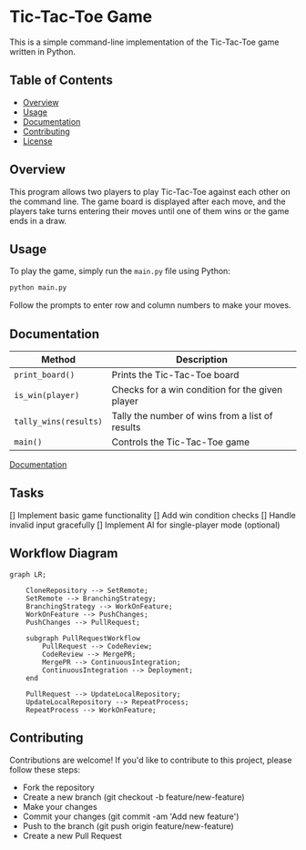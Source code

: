 # Tic-Tac-Toe Game

This is a simple command-line implementation of the Tic-Tac-Toe game written in Python.

## Table of Contents

- [Overview](#overview)
- [Usage](#usage)
- [Documentation](#documentation)
- [Contributing](#contributing)
- [License](#license)

## Overview

This program allows two players to play Tic-Tac-Toe against each other on the command line. The game board is displayed after each move, and the players take turns entering their moves until one of them wins or the game ends in a draw.

## Usage

To play the game, simply run the `main.py` file using Python:

```bash
python main.py
```

Follow the prompts to enter row and column numbers to make your moves.

## Documentation

| Method                | Description                                     |
| --------------------- | ----------------------------------------------- |
| `print_board()`       | Prints the Tic-Tac-Toe board                    |
| `is_win(player)`      | Checks for a win condition for the given player |
| `tally_wins(results)` | Tally the number of wins from a list of results |
| `main()`              | Controls the Tic-Tac-Toe game                   |

[Documentation](https://robbozinoz.github.io/tic_tac_toe_docs/)

## Tasks

[] Implement basic game functionality
[] Add win condition checks
[] Handle invalid input gracefully
[] Implement AI for single-player mode (optional)

## Workflow Diagram

```mermaid
graph LR;

    CloneRepository --> SetRemote;
    SetRemote --> BranchingStrategy;
    BranchingStrategy --> WorkOnFeature;
    WorkOnFeature --> PushChanges;
    PushChanges --> PullRequest;

    subgraph PullRequestWorkflow
        PullRequest --> CodeReview;
        CodeReview --> MergePR;
        MergePR --> ContinuousIntegration;
        ContinuousIntegration --> Deployment;
    end

    PullRequest --> UpdateLocalRepository;
    UpdateLocalRepository --> RepeatProcess;
    RepeatProcess --> WorkOnFeature;
```

## Contributing

Contributions are welcome! If you'd like to contribute to this project, please follow these steps:

- Fork the repository
- Create a new branch (git checkout -b feature/new-feature)
- Make your changes
- Commit your changes (git commit -am 'Add new feature')
- Push to the branch (git push origin feature/new-feature)
- Create a new Pull Request
